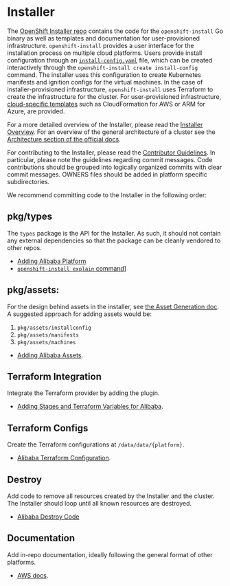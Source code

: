 # Installer

The [OpenShift Installer repo][repo] contains the code for the `openshift-install` Go binary as well as templates and documentation
for user-provisioned infrastructure. `openshift-install` provides a user interface for the installation process on multiple cloud platforms.
Users provide install configuration through an [`install-config.yaml`][install-config] file, which can be created interactively through the
`openshift-install create install-config` command. The installer uses this configuration to create Kubernetes manifests and ignition configs
for the virtual machines. In the case of installer-provisioned infrastructure, `openshift-install` uses Terraform to create the infrastructure
for the cluster. For user-provisioned infrastructure, [cloud-specific templates][upi] such as CloudFormation for AWS or ARM for Azure, are provided.

For a more detailed overview of the Installer, please read the [Installer Overview][overview]. For an overview of the general architecture
of a cluster see the [Architecture section of the official docs][arch].

For contributing to the Installer, please read the [Contributor Guidelines][contributing]. In particular, please note the guidelines regarding
commit messages. Code contributions should be grouped into logically organized commits with clear commit messages. OWNERS files should be added in platform specific subdirectories.

We recommend committing code to the Installer in the following order:

## pkg/types

The `types` package is the API for the Installer. As such, it should not contain any external dependencies so that the package can be cleanly
vendored to other repos.

* [Adding Alibaba Platform][types]
* [`openshift-install explain` command][explain]]

## pkg/assets:

For the design behind assets in the installer, see [the Asset Generation doc][asset-generation]. A suggested approach for adding assets
would be:

1. `pkg/assets/installconfig`
1. `pkg/assets/manifests`
1. `pkg/assets/machines`

* [Adding Alibaba Assets][asset-example].

## Terraform Integration

Integrate the Terraform provider by adding the plugin.
 
* [Adding Stages and Terraform Variables for Alibaba][tf-integration].

## Terraform Configs

Create the Terraform configurations at `/data/data/{platform}`.

* [Alibaba Terraform Configuration][tf-configs].

## Destroy

Add code to remove all resources created by the Installer and the cluster. The Installer
should loop until all known resources are destroyed.

* [Alibaba Destroy Code][destroy]

## Documentation

Add in-repo documentation, ideally following the general format of other platforms.

* [AWS docs][doc].

[repo]: https://www.github.com/openshift/installer
[install-config]: https://github.com/openshift/installer/blob/master/docs/user/customization.md
[upi]: https://github.com/openshift/installer/tree/master/upi
[overview]: https://github.com/openshift/installer/blob/master/docs/user/overview.md
[arch]: https://docs.openshift.com/container-platform/latest/architecture/architecture-installation.html
[contributing]: https://github.com/openshift/installer/blob/master/CONTRIBUTING.md
[types]: https://github.com/openshift/installer/commit/590dc0c62d432d4d3ea1ca40aa84ba6f17bee780#diff-5dc50083bb8d12ad7439e48e73af24cc866f5fb59322144805cba65a8abdefc7
[explain]: https://github.com/openshift/installer/blob/master/docs/dev/explain.md
[asset-generation]: https://github.com/openshift/installer/blob/master/docs/design/assetgeneration.md
[asset-example]: https://github.com/openshift/installer/pull/5333/commits/0577ab9ff94b2688645186674ec0eec0c8b5c190
[tf-integration]: https://github.com/openshift/installer/pull/5333/commits/e99ecc6bf902542b207cd76274ec6f861279ab0e
[tf-configs]: https://github.com/openshift/installer/pull/5333/commits/75ca60ff2483379d29fe6b78064783ccbd4ee6db
[destroy]: https://github.com/openshift/installer/commit/0ef6c1367a42978059665be13e82a08ea74a7f37#diff-80f8e210f9e17a175682591d811168a5779aed19b3dee41f280014f2c2040127
[doc]: https://github.com/openshift/installer/tree/master/docs/user/aws